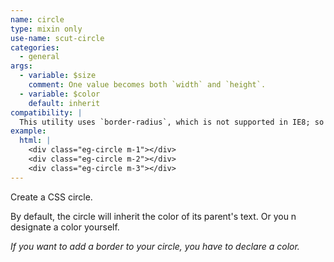 ```yaml
---
name: circle
type: mixin only
use-name: scut-circle
categories:
  - general
args:
  - variable: $size
    comment: One value becomes both `width` and `height`.
  - variable: $color
    default: inherit
compatibility: |
  This utility uses `border-radius`, which is not supported in IE8; so IE8 will just get what it deserves: squares.
example:
  html: |
    <div class="eg-circle m-1"></div>
    <div class="eg-circle m-2"></div>
    <div class="eg-circle m-3"></div>
---
```


Create a CSS circle.

By default, the circle will inherit the color of its parent's text. Or you n designate a color yourself.

*If you want to add a border to your circle, you have to declare a color.*
